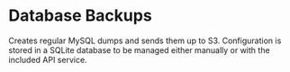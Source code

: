 # Database Backups

Creates regular MySQL dumps and sends them up to S3. Configuration is stored in a SQLite database to be managed either manually or with the included API service.


